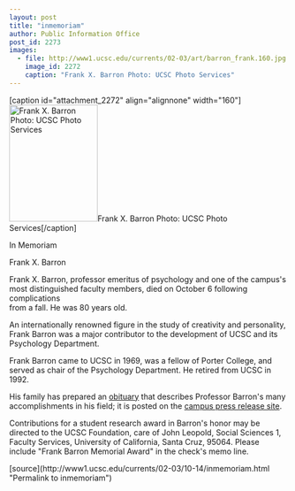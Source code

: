 ```yaml
---
layout: post
title: "inmemoriam"
author: Public Information Office
post_id: 2273
images:
  - file: http://www1.ucsc.edu/currents/02-03/art/barron_frank.160.jpg
    image_id: 2272
    caption: "Frank X. Barron Photo: UCSC Photo Services"
---
```


[caption id="attachment_2272" align="alignnone" width="160"]<a href="http://localhost/mysite/wp-content/uploads/2002/10/barron_frank.160.jpg"><img class="size-full wp-image-2272" src="http://localhost/mysite/wp-content/uploads/2002/10/barron_frank.160.jpg" alt="Frank X. Barron Photo: UCSC Photo Services" width="160" height="211" /></a>Frank X. Barron Photo: UCSC Photo Services[/caption]
<p class="pagehead">
  In Memoriam
</p>
<p class="sectionhead">
  Frank X. Barron
</p>
<p>
  Frank X. Barron, professor emeritus of psychology and one of the campus's most distinguished faculty members, died on October 6 following complications<br>
  from a fall. He was 80 years old.<br>
</p>
<p>
  An internationally renowned figure in the study of creativity and personality, Frank Barron was a major contributor to the development of UCSC and its Psychology Department.<br>
</p>
<p>
  Frank Barron came to UCSC in 1969, was a fellow of Porter College, and served as chair of the Psychology Department. He retired from UCSC in 1992.<br>
</p>
<p>
  His family has prepared an <a href="http://www.ucsc.edu/news_events/press_releases/text.asp?pid=214">obituary</a> that describes Professor Barron's many accomplishments in his field; it is posted on the <a href="http://www.ucsc.edu/news_events/press_releases">campus press release site</a>.
</p>
<p>
  Contributions for a student research award in Barron's honor may be directed to the UCSC Foundation, care of John Leopold, Social Sciences 1, Faculty Services, University of California, Santa Cruz, 95064. Please include "Frank Barron Memorial Award" in the check's memo line.<br>
</p>
<p>

</p>
[source](http://www1.ucsc.edu/currents/02-03/10-14/inmemoriam.html "Permalink to inmemoriam")
